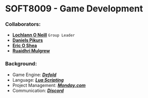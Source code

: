 <!--https://github.com/darsaveli/Readme-Markdown-Syntax-->

# SOFT8009 - Game Development
### Collaborators:
* **[Lochlann O Neill](https://github.com/lochlannoneill)** `Group Leader`  
* **[Daniels Pikurs](https://github.com/danielspikurs)**  
* **[Eric O Shea](https://github.com/ericosheacork)**  
* **[Ruaidhri Mulgrew](https://github.com/RuaidhriMulgrew)**  

### Background:
* Game Engine: ***[Defold](https://defold.com/)***
* Language: ***[Lua Scripting](https://www.lua.org/)***
* Project Management: ***[Monday.com](https://lochlannoneill.monday.com/boards/3393810677)***
* Communication: ***[Discord](https://discord.gg/SKTmfVWEtJ)***


